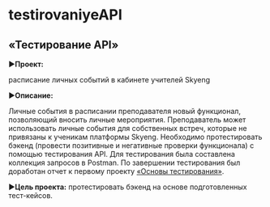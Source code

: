 # testirovaniyeAPI

## «Тестирование API»
▶️**Проект:**

расписание личных событий в кабинете учителей Skyeng



▶️**Описание:**

Личные события в расписании преподавателя новый функционал, позволяющий вносить личные мероприятия. Преподаватель может использовать личные события для собственных встреч, которые не привязаны к ученикам платформы Skyeng. 
Необходимо протестировать бэкенд (провести позитивные и негативные проверки функционала) с помощью тестирования API. Для тестирования была составлена коллекция запросов в Postman. По завершении тестирования был доработан отчет к первому проекту [«Основы тестирования»](https://github.com/ErisovaYuliya95/osnovitestirovaniya).




▶️**Цель проекта:** протестировать бэкенд на основе подготовленных тест-кейсов.

